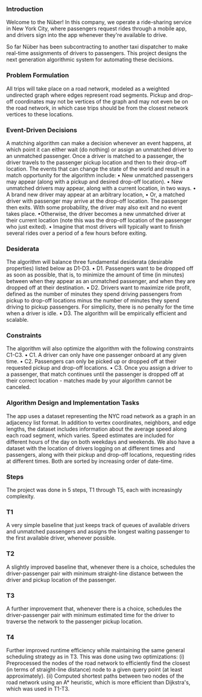 ### Introduction
Welcome to the Nüber! In this company, we operate a ride-sharing service in New York City, where 
passengers request rides through a mobile app, and drivers sign into the app whenever they're available to drive.

So far Nüber has been subcontracting to another taxi dispatcher to make real-time assignments of
drivers to passengers. This project designs the next generation algorithmic system for automating these decisions.

### Problem Formulation
All trips will take place on a road network, modeled as a weighted undirected graph where edges
represent road segments. Pickup and drop-off coordinates may not be vertices of the graph and may
not even be on the road network, in which case trips should be from the closest network vertices
to these locations.

### Event-Driven Decisions
A matching algorithm can make a decision whenever an event happens, at which point it can either
wait (do nothing) or assign an unmatched driver to an unmatched passenger. Once a driver is
matched to a passenger, the driver travels to the passenger pickup location and then to their drop-off location. 
The events that can change the state of the world and result in a match opportunity for the algorithm include:
• New unmatched passengers may appear (along with a pickup and desired drop-off location).
• New unmatched drivers may appear, along with a current location, in two ways.
• A brand new driver may appear at an arbitrary location,
• Or, a matched driver with passenger may arrive at the drop-off location. The passenger
then exits. With some probability, the driver may also exit and no event takes place.
•Otherwise, the driver becomes a new unmatched driver at their current location (note
this was the drop-off location of the passenger who just exited).
• Imagine that most drivers will typically want to finish several rides over a period of a
few hours before exiting.

### Desiderata
The algorithm will balance three fundamental desiderata (desirable properties) listed
below as D1-D3.
• D1. Passengers want to be dropped off as soon as possible, that is, to minimize the amount
of time (in minutes) between when they appear as an unmatched passenger, and when they
are dropped off at their destination.
• D2. Drivers want to maximize ride profit, defined as the number of minutes they spend
driving passengers from pickup to drop-off locations minus the number of minutes they spend
driving to pickup passengers. For simplicity, there is no penalty for the time when a driver is
idle.
• D3. The algorithm will be empirically efficient and scalable.

### Constraints
The algorithm will also optimize the algorithm with the following constraints C1-C3.
• C1. A driver can only have one passenger onboard at any given time.
• C2. Passengers can only be picked up or dropped off at their requested pickup and drop-off
locations.
• C3. Once you assign a driver to a passenger, that match continues until the passenger is
dropped off at their correct location - matches made by your algorithm cannot be canceled.

### Algorithm Design and Implementation Tasks
The app uses a dataset representing the NYC road network as a graph in an adjacency
list format. In addition to vertex coordinates, neighbors, and edge lengths, the dataset includes
information about the average speed along each road segment, which varies. Speed estimates are
included for different hours of the day on both weekdays and weekends.
We also have a dataset with the location of drivers logging on at different times and passengers,
along with their pickup and drop-off locations, requesting rides at different times. Both are sorted by
increasing order of date-time.

### Steps
The project was done in 5 steps, T1 through T5, each with increasingly complexity.

### T1
A very simple baseline that just keeps track of queues of available
drivers and unmatched passengers and assigns the longest waiting passenger to the first
available driver, whenever possible. 

### T2
A slightly improved baseline that, whenever there is a choice,
schedules the driver-passenger pair with minimum straight-line distance between the driver
and pickup location of the passenger. 

### T3
A further improvement that, whenever there is a choice, schedules
the driver-passenger pair with minimum estimated time for the driver 
to traverse the network to the passenger pickup location. 

### T4
Further improved runtime efficiency while maintaining the same general scheduling strategy as in T3. 
This was done using two optimizations:
(i) Preprocessed the nodes of the road network to efficiently
find the closest (in terms of straight-line distance) node to a given query point (at least
approximately). 
(ii) Computed shortest paths between two nodes of the road network using an A* heuristic,
which is more efficient than Dijkstra's, which was used in T1-T3.

